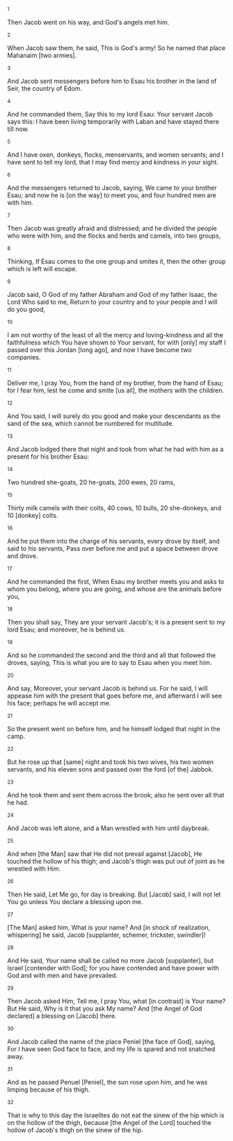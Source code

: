 <sup>1</sup> 

Then Jacob went on his way, and God's angels met him. 

<sup>2</sup> 

When Jacob saw them, he said, This is God's army! So he named that place Mahanaim [two armies]. 

<sup>3</sup> 

And Jacob sent messengers before him to Esau his brother in the land of Seir, the country of Edom. 

<sup>4</sup> 

And he commanded them, Say this to my lord Esau: Your servant Jacob says this: I have been living temporarily with Laban and have stayed there till now. 

<sup>5</sup> 

And I have oxen, donkeys, flocks, menservants, and women servants; and I have sent to tell my lord, that I may find mercy and kindness in your sight. 

<sup>6</sup> 

And the messengers returned to Jacob, saying, We came to your brother Esau; and now he is [on the way] to meet you, and four hundred men are with him. 

<sup>7</sup> 

Then Jacob was greatly afraid and distressed; and he divided the people who were with him, and the flocks and herds and camels, into two groups, 

<sup>8</sup> 

Thinking, If Esau comes to the one group and smites it, then the other group which is left will escape. 

<sup>9</sup> 

Jacob said, O God of my father Abraham and God of my father Isaac, the Lord Who said to me, Return to your country and to your people and I will do you good, 

<sup>10</sup> 

I am not worthy of the least of all the mercy and loving-kindness and all the faithfulness which You have shown to Your servant, for with [only] my staff I passed over this Jordan [long ago], and now I have become two companies. 

<sup>11</sup> 

Deliver me, I pray You, from the hand of my brother, from the hand of Esau; for I fear him, lest he come and smite [us all], the mothers with the children. 

<sup>12</sup> 

And You said, I will surely do you good and make your descendants as the sand of the sea, which cannot be numbered for multitude. 

<sup>13</sup> 

And Jacob lodged there that night and took from what he had with him as a present for his brother Esau: 

<sup>14</sup> 

Two hundred she-goats, 20 he-goats, 200 ewes, 20 rams, 

<sup>15</sup> 

Thirty milk camels with their colts, 40 cows, 10 bulls, 20 she-donkeys, and 10 [donkey] colts. 

<sup>16</sup> 

And he put them into the charge of his servants, every drove by itself, and said to his servants, Pass over before me and put a space between drove and drove. 

<sup>17</sup> 

And he commanded the first, When Esau my brother meets you and asks to whom you belong, where you are going, and whose are the animals before you, 

<sup>18</sup> 

Then you shall say, They are your servant Jacob's; it is a present sent to my lord Esau; and moreover, he is behind us. 

<sup>19</sup> 

And so he commanded the second and the third and all that followed the droves, saying, This is what you are to say to Esau when you meet him. 

<sup>20</sup> 

And say, Moreover, your servant Jacob is behind us. For he said, I will appease him with the present that goes before me, and afterward I will see his face; perhaps he will accept me. 

<sup>21</sup> 

So the present went on before him, and he himself lodged that night in the camp. 

<sup>22</sup> 

But he rose up that [same] night and took his two wives, his two women servants, and his eleven sons and passed over the ford [of the] Jabbok. 

<sup>23</sup> 

And he took them and sent them across the brook; also he sent over all that he had. 

<sup>24</sup> 

And Jacob was left alone, and a Man wrestled with him until daybreak. 

<sup>25</sup> 

And when [the Man] saw that He did not prevail against [Jacob], He touched the hollow of his thigh; and Jacob's thigh was put out of joint as he wrestled with Him. 

<sup>26</sup> 

Then He said, Let Me go, for day is breaking. But [Jacob] said, I will not let You go unless You declare a blessing upon me. 

<sup>27</sup> 

[The Man] asked him, What is your name? And [in shock of realization, whispering] he said, Jacob [supplanter, schemer, trickster, swindler]! 

<sup>28</sup> 

And He said, Your name shall be called no more Jacob [supplanter], but Israel [contender with God]; for you have contended and have power with God and with men and have prevailed. 

<sup>29</sup> 

Then Jacob asked Him, Tell me, I pray You, what [in contrast] is Your name? But He said, Why is it that you ask My name? And [the Angel of God declared] a blessing on [Jacob] there. 

<sup>30</sup> 

And Jacob called the name of the place Peniel [the face of God], saying, For I have seen God face to face, and my life is spared and not snatched away. 

<sup>31</sup> 

And as he passed Penuel [Peniel], the sun rose upon him, and he was limping because of his thigh. 

<sup>32</sup> 

That is why to this day the Israelites do not eat the sinew of the hip which is on the hollow of the thigh, because [the Angel of the Lord] touched the hollow of Jacob's thigh on the sinew of the hip.